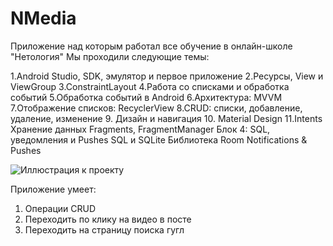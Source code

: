 # NMedia

Приложение над которым работал все обучение в онлайн-школе "Нетология"
Мы проходили следующие темы:

1.Android Studio, SDK, эмулятор и первое приложение
2.Ресурсы, View и ViewGroup
3.ConstraintLayout
4.Работа со списками и обработка событий
5.Обработка событий в Android
6.Архитектура: MVVM
7.Отображение списков: RecyclerView
8.CRUD: списки, добавление, удаление, изменение
9. Дизайн и навигация
10. Material Design
11.Intents
Хранение данных
Fragments, FragmentManager
Блок 4: SQL, уведомления и Pushes
SQL и SQLite
Библиотека Room
Notifications & Pushes

![Иллюстрация к проекту](https://prnt.sc/rfmj5ir8E29O)

Приложение умеет:
1. Операции CRUD
2. Переходить по клику на видео в посте
3. Переходить на страницу поиска гугл
